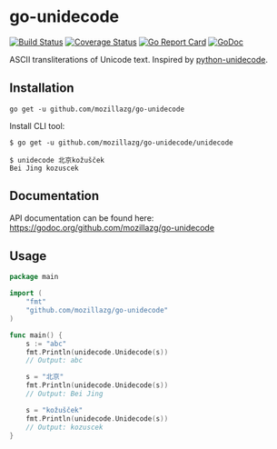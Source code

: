 go-unidecode
==============

[![Build Status](https://github.com/mozillazg/go-unidecode/actions/workflows/ci.yml/badge.svg?branch=master)](https://github.com/mozillazg/go-unidecode/actions/workflows/ci.yml)
[![Coverage Status](https://coveralls.io/repos/mozillazg/go-unidecode/badge.svg?branch=master)](https://coveralls.io/r/mozillazg/go-unidecode?branch=master)
[![Go Report Card](https://goreportcard.com/badge/github.com/mozillazg/go-unidecode)](https://goreportcard.com/report/github.com/mozillazg/go-unidecode)
[![GoDoc](https://godoc.org/github.com/mozillazg/go-unidecode?status.svg)](https://godoc.org/github.com/mozillazg/go-unidecode)

ASCII transliterations of Unicode text. Inspired by [python-unidecode](https://github.com/avian2/unidecode).


Installation
------------

```
go get -u github.com/mozillazg/go-unidecode
```

Install CLI tool:

```
$ go get -u github.com/mozillazg/go-unidecode/unidecode

$ unidecode 北京kožušček
Bei Jing kozuscek
```


Documentation
--------------

API documentation can be found here:
https://godoc.org/github.com/mozillazg/go-unidecode


Usage
------

```go
package main

import (
	"fmt"
	"github.com/mozillazg/go-unidecode"
)

func main() {
	s := "abc"
	fmt.Println(unidecode.Unidecode(s))
	// Output: abc

	s = "北京"
	fmt.Println(unidecode.Unidecode(s))
	// Output: Bei Jing

	s = "kožušček"
	fmt.Println(unidecode.Unidecode(s))
	// Output: kozuscek
}
```
